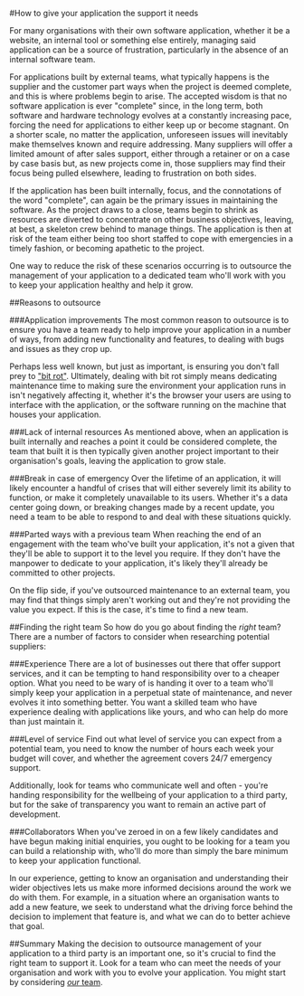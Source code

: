 #How to give your application the support it needs

For many organisations with their own software application, whether it be a website, an internal tool or something else entirely, managing said application can be a source of frustration, particularly in the absence of an internal software team.

For applications built by external teams, what typically happens is the supplier and the customer part ways when the project is deemed complete, and this is where problems begin to arise. The accepted wisdom is that no software application is ever "complete" since, in the long term, both software and hardware technology evolves at a constantly increasing pace, forcing the need for applications to either keep up or become stagnant. On a shorter scale, no matter the application, unforeseen issues will inevitably make themselves known and require addressing. Many suppliers will offer a limited amount of after sales support, either through a retainer or on a case by case basis but, as new projects come in, those suppliers may find their focus being pulled elsewhere, leading to frustration on both sides.

If the application has been built internally, focus, and the connotations of the word "complete", can again be the primary issues in maintaining the software. As the project draws to a close, teams begin to shrink as resources are diverted to concentrate on other business objectives, leaving, at best, a skeleton crew behind to manage things. The application is then at risk of the team either being too short staffed to cope with emergencies in a timely fashion, or becoming apathetic to the project.

One way to reduce the risk of these scenarios occurring is to outsource the management of your application to a dedicated team who'll work with you to keep your application healthy and help it grow.

##Reasons to outsource

###Application improvements
The most common reason to outsource is to ensure you have a team ready to help improve your application in a number of ways, from adding new functionality and features, to dealing with bugs and issues as they crop up.

Perhaps less well known, but just as important, is ensuring you don't fall prey to ["bit rot"](https://www.madetech.com/blog/9-techniques-to-support-and-improve-software-quality). Ultimately, dealing with bit rot simply means dedicating maintenance time to making sure the environment your application runs in isn't negatively affecting it, whether it's the browser your users are using to interface with the application, or the software running on the machine that houses your application.

###Lack of internal resources
As mentioned above, when an application is built internally and reaches a point it could be considered complete, the team that built it is then typically given another project important to their organisation's goals, leaving the application to grow stale.

###Break in case of emergency
Over the lifetime of an application, it will likely encounter a handful of crises that will either severely limit its ability to function, or make it completely unavailable to its users. Whether it's a data center going down, or breaking changes made by a recent update, you need a team to be able to respond to and deal with these situations quickly.

###Parted ways with a previous team
When reaching the end of an engagement with the team who've built your application, it's not a given that they'll be able to support it to the level you require. If they don't have the manpower to dedicate to your application, it's likely they'll already be committed to other projects.

On the flip side, if you've outsourced maintenance to an external team, you may find that things simply aren't working out and they're not providing the value you expect. If this is the case, it's time to find a new team.

##Finding the right team
So how do you go about finding the _right_ team? There are a number of factors to consider when researching potential suppliers:

###Experience
There are a lot of businesses out there that offer support services, and it can be tempting to hand responsibility over to a cheaper option. What you need to be wary of is handing it over to a team who'll simply keep your application in a perpetual state of maintenance, and never evolves it into something better. You want a skilled team who have experience dealing with applications like yours, and who can help do more than just maintain it.

###Level of service
Find out what level of service you can expect from a potential team, you need to know the number of hours each week your budget will cover, and whether the agreement covers 24/7 emergency support.

Additionally, look for teams who communicate well and often - you're handing responsibility for the wellbeing of your application to a third party, but for the sake of transparency you want to remain an active part of development.

###Collaborators
When you've zeroed in on a few likely candidates and have begun making initial enquiries, you ought to be looking for a team you can build a relationship with, who'll do more than simply the bare minimum to keep your application functional.

In our experience, getting to know an organisation and understanding their wider objectives lets us make more informed decisions around the work we do with them. For example, in a situation where an organisation wants to add a new feature, we seek to understand what the driving force behind the decision to implement that feature is, and what we can do to better achieve that goal.

##Summary
Making the decision to outsource management of your application to a third party is an important one, so it's crucial to find the right team to support it. Look for a team who can meet the needs of your organisation and work with you to evolve your application. You might start by considering [_our_ team](https://www.madetech.com/support-training/support-maintenance).
